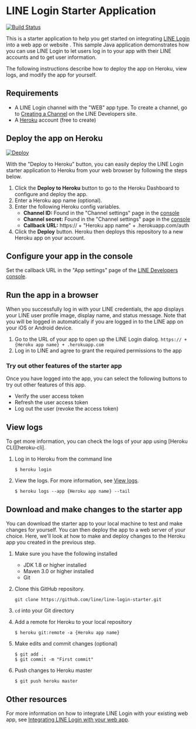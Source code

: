 # LINE Login Starter Application
[![Build Status](https://travis-ci.org/line/line-login-starter.svg?branch=master)](https://travis-ci.org/line/line-login-starter)

This is a starter application to help you get started on integrating [LINE Login](https://developers.line.me/en/docs/line-login/overview/) into a web app or website . This sample Java application demonstrates how you can use LINE Login to let users log in to your app with their LINE accounts and to get user information.

The following instructions describe how to deploy the app on Heroku, view logs, and modify the app for yourself.

## Requirements

- A LINE Login channel with the "WEB" app type. To create a channel, go to [Creating a Channel](https://developers.line.me/web-api/channel-registration) on the LINE Developers site.
- A [Heroku](https://dashboard.heroku.com/) account (free to create)

## Deploy the app on Heroku

[![Deploy](https://www.herokucdn.com/deploy/button.svg)](https://heroku.com/deploy)

With the "Deploy to Heroku" button, you can easily deploy the LINE Login starter application to Heroku from your web browser by following the steps below.

1. Click the **Deploy to Heroku** button to go to the Heroku Dashboard to configure and deploy the app.
2. Enter a Heroku app name (optional).
3. Enter the following Heroku config variables.
    - **Channel ID:** Found in the "Channel settings" page in the [console](https://developers.line.me/console/)
    - **Channel secret:** Found in the "Channel settings" page in the [console](https://developers.line.me/console/)
    - **Callback URL:** https:// + "Heroku app name" + .herokuapp.com/auth
4. Click the **Deploy** button. Heroku then deploys this repository to a new Heroku app on your account.

## Configure your app in the console

Set the callback URL in the "App settings" page of the [LINE Developers console](https://developers.line.me/console/).

## Run the app in a browser

When you successfully log in with your LINE credentials, the app displays your LINE user profile image, display name, and status message. Note that you will be logged in automatically if you are logged in to the LINE app on your iOS or Android device.

1. Go to the URL of your app to open up the LINE Login dialog. `https:// + {Heroku app name} + .herokuapp.com`  
2. Log in to LINE and agree to grant the required permissions to the app


### Try out other features of the starter app
Once you have logged into the app, you can select the following buttons to try out other features of this app.

- Verify the user access token
- Refresh the user access token
- Log out the user (revoke the access token)

## View logs
To get more information, you can check the logs of your app using [Heroku CLI][heroku-cli].

1. Log in to Heroku from the command line

    ```shell
    $ heroku login
    ```

1. View the logs. For more information, see [View logs](https://devcenter.heroku.com/articles/logging#view-logs).

    ```shell
    $ heroku logs --app {Heroku app name} --tail
    ```

## Download and make changes to the starter app

You can download the starter app to your local machine to test and make changes for yourself. You can then deploy the app to a web server of your choice. Here, we'll look at how to make and deploy changes to the Heroku app you created in the previous step.

1. Make sure you have the following installed
    - JDK 1.8 or higher installed
    - Maven 3.0 or higher installed
    - Git

1. Clone this GitHub repository.

    ```shell
    git clone https://github.com/line/line-login-starter.git
    ```

1. `cd` into your Git directory
1. Add a remote for Heroku to your local repository

    ```shell
    $ heroku git:remote -a {Heroku app name}
    ```

1. Make edits and commit changes (optional)

    ```shell
    $ git add .
    $ git commit -m "First commit"
    ```

1. Push changes to Heroku master

    ```shell
    $ git push heroku master
    ```

## Other resources

For more information on how to integrate LINE Login with your existing web app, see [Integrating LINE Login with your web app](https://developers.line.me/en/docs/line-login/web/integrate-line-login/).
